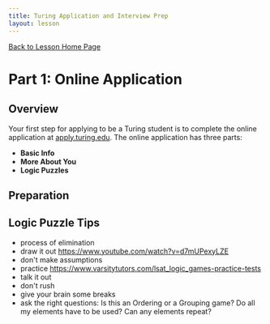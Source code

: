 ```yaml
---
title: Turing Application and Interview Prep
layout: lesson
---
```


<a href="../">Back to Lesson Home Page</a>

# Part 1: Online Application

## Overview

Your first step for applying to be a Turing student is to complete the online application at <a target="blank" href="apply.turing.edu">apply.turing.edu</a>. The online application has three parts:

- **Basic Info**
- **More About You**
- **Logic Puzzles**

## Preparation

## Logic Puzzle Tips
- process of elimination
- draw it out https://www.youtube.com/watch?v=d7mUPexyLZE
- don't make assumptions
- practice https://www.varsitytutors.com/lsat_logic_games-practice-tests
- talk it out 
- don't rush
- give your brain some breaks
- ask the right questions: Is this an Ordering or a Grouping game?
Do all my elements have to be used?
Can any elements repeat?

